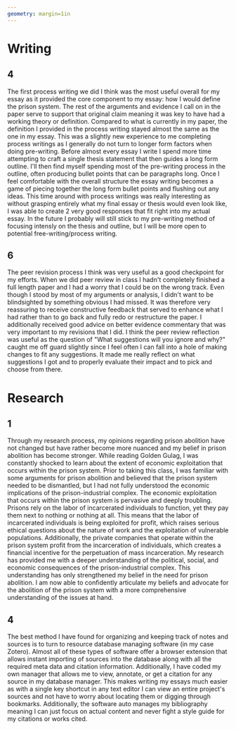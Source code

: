 ```yaml
---
geometry: margin=1in
---
```


# Writing

## 4
The first process writing we did I think was the most useful overall for my essay as it provided the core component to my essay: how I would define the prison system. The rest of the arguments and evidence I call on in the paper serve to support that original claim meaning it was key to have had a working theory or definition. Compared to what is currently in my paper, the definition I provided in the process writing stayed almost the same as the one in my essay. This was a slightly new experience to me completing process writings as I generally do not turn to longer form factors when doing pre-writing. Before almost every essay I write I spend more time attempting to craft a single thesis statement that then guides a long form outline. I'll then find myself spending most of the pre-writing process in the outline, often producing bullet points that can be paragraphs long. Once I feel comfortable with the overall structure the essay writing becomes a game of piecing together the long form bullet points and flushing out any ideas. This time around with process writings was really interesting as without grasping entirely what my final essay or thesis would even look like, I was able to create 2 very good responses that fit right into my actual essay. In the future I probably will still stick to my pre-writing method of focusing intensly on the thesis and outline, but I will be more open to potential free-writing/process writing.

## 6
The peer revision process I think was very useful as a good checkpoint for my efforts. When we did peer review in class I hadn't completely finished a full length paper and I had a worry that I could be on the wrong track. Even though I stood by most of my arguments or analysis, I didn't want to be blindsighted by something obvious I had missed. It was therefore very reassuring to receive constructive feedback that served to enhance what I had rather than to go back and fully redo or restructure the paper. I additionally received good advice on better evidence commentary that was very important to my revisions that I did. I think the peer review reflection was useful as the question of "What suggestions will you ignore and why?" caught me off guard slightly since I feel often I can fall into a hole of making changes to fit any suggestions. It made me really reflect on what suggestions I got and to properly evaluate their impact and to pick and choose from there.

# Research
## 1
Through my research process, my opinions regarding prison abolition have not changed but have rather become more nuanced and my belief in prison abolition has become stronger. While reading Golden Gulag, I was constantly shocked to learn about the extent of economic exploitation that occurs within the prison system. Prior to taking this class, I was familiar with some arguments for prison abolition and believed that the prison system needed to be dismantled, but I had not fully understood the economic implications of the prison-industrial complex. The economic exploitation that occurs within the prison system is pervasive and deeply troubling. Prisons rely on the labor of incarcerated individuals to function, yet they pay them next to nothing or nothing at all. This means that the labor of incarcerated individuals is being exploited for profit, which raises serious ethical questions about the nature of work and the exploitation of vulnerable populations. Additionally, the private companies that operate within the prison system profit from the incarceration of individuals, which creates a financial incentive for the perpetuation of mass incarceration. My research has provided me with a deeper understanding of the political, social, and economic consequences of the prison-industrial complex. This understanding has only strengthened my belief in the need for prison abolition. I am now able to confidently articulate my beliefs and advocate for the abolition of the prison system with a more comprehensive understanding of the issues at hand.

## 4
The best method I have found for organizing and keeping track of notes and sources is to turn to resource database managing software (in my case Zotero). Almost all of these types of software offer a browser extension that allows instant importing of sources into the database along with all the required meta data and citation information. Additionally, I have coded my own manager that allows me to view, annotate, or get a citation for any source in my database manager. This makes writing my essays much easier as with a single key shortcut in any text editor I can view an entire project's sources and not have to worry about locating them or digging through bookmarks. Additionally, the software auto manages my bibliography meaning I can just focus on actual content and never fight a style guide for my citations or works cited.
